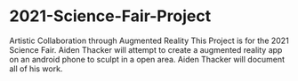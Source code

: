 # 2021-Science-Fair-Project
Artistic Collaboration through Augmented Reality 
This Project is for the 2021 Science Fair. Aiden Thacker will attempt to create a augmented reality app on an android phone to sculpt in a open area. Aiden Thacker will document all of his work.  

